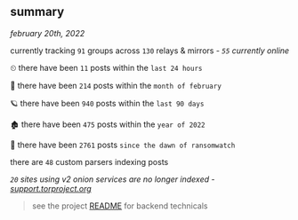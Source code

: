 
## summary
_february 20th, 2022_

currently tracking `91` groups across `130` relays & mirrors - _`55` currently online_

⏲ there have been `11` posts within the `last 24 hours`

🦈 there have been `214` posts within the `month of february`

🪐 there have been `940` posts within the `last 90 days`

🏚 there have been `475` posts within the `year of 2022`

🦕 there have been `2761` posts `since the dawn of ransomwatch`

there are `48` custom parsers indexing posts

_`20` sites using v2 onion services are no longer indexed - [support.torproject.org](https://support.torproject.org/onionservices/v2-deprecation/)_

> see the project [README](https://github.com/thetanz/ransomwatch#ransomwatch--) for backend technicals
